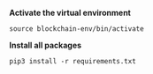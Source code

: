 **Activate the virtual environment**

```
source blockchain-env/bin/activate
```

**Install all packages**

```
pip3 install -r requirements.txt
```
